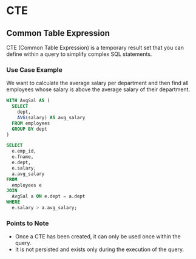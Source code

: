 # CTE

## Common Table Expression

CTE (Common Table Expression) is a temporary result set that you can define within a query to simplify complex SQL statements.

### Use Case Example

We want to calculate the average salary per department and then find all employees whose salary is above the average salary of their department.

```sql
WITH AvgSal AS (
  SELECT
    dept, 
    AVG(salary) AS avg_salary 
  FROM employees
  GROUP BY dept
)

SELECT
  e.emp_id,
  e.fname,
  e.dept,
  e.salary,
  a.avg_salary
FROM
  employees e
JOIN
  AvgSal a ON e.dept = a.dept
WHERE
  e.salary > a.avg_salary;
```

### Points to Note
- Once a CTE has been created, it can only be used once within the query.
- It is not persisted and exists only during the execution of the query.